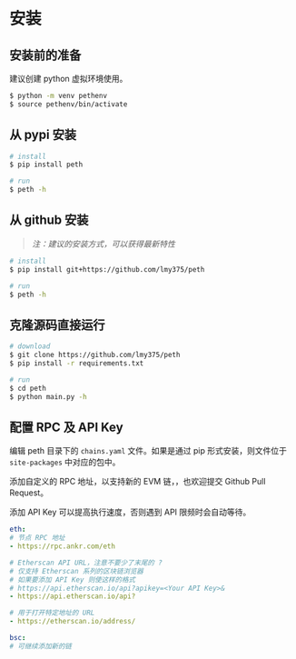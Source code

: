 
# 安装

## 安装前的准备

建议创建 python 虚拟环境使用。
```sh
$ python -m venv pethenv
$ source pethenv/bin/activate
```

## 从 pypi 安装

```sh
# install
$ pip install peth

# run
$ peth -h
```

## 从 github 安装

> *注：建议的安装方式，可以获得最新特性*

```sh
# install
$ pip install git+https://github.com/lmy375/peth

# run
$ peth -h
```

## 克隆源码直接运行

```sh
# download
$ git clone https://github.com/lmy375/peth
$ pip install -r requirements.txt

# run
$ cd peth
$ python main.py -h
```

## 配置 RPC 及 API Key

编辑 peth 目录下的 `chains.yaml` 文件。如果是通过 pip 形式安装，则文件位于 `site-packages` 中对应的包中。

添加自定义的 RPC 地址，以支持新的 EVM 链，，也欢迎提交 Github Pull Request。

添加 API Key 可以提高执行速度，否则遇到 API 限频时会自动等待。

```yaml
eth:
# 节点 RPC 地址
- https://rpc.ankr.com/eth 

# Etherscan API URL，注意不要少了末尾的 ?
# 仅支持 Etherscan 系列的区块链浏览器
# 如果要添加 API Key 则使这样的格式
# https://api.etherscan.io/api?apikey=<Your API Key>&
- https://api.etherscan.io/api?

# 用于打开特定地址的 URL
- https://etherscan.io/address/

bsc:
# 可继续添加新的链
```